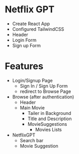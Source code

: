 # Netflix GPT

- Create React App
- Configured TailwindCSS
- Header
- Login Form
- Sign up Form

# Features

- Login/Signup Page
  - Sign In / Sign Up Form
  - redirect to Browse Page
- Browse (after authentication)
  - Header
  - Main Movie
    - Tailer in Background
    - Title and Description
    - MovieSuggestions
      - Movies Lists
- NetflixGPT
  - Search bar
  - Movie Suggestion
